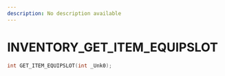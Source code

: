 ```yaml
---
description: No description available 
---
```


# INVENTORY\_GET_ITEM_EQUIPSLOT

```cpp
int GET_ITEM_EQUIPSLOT(int _Unk0);
```